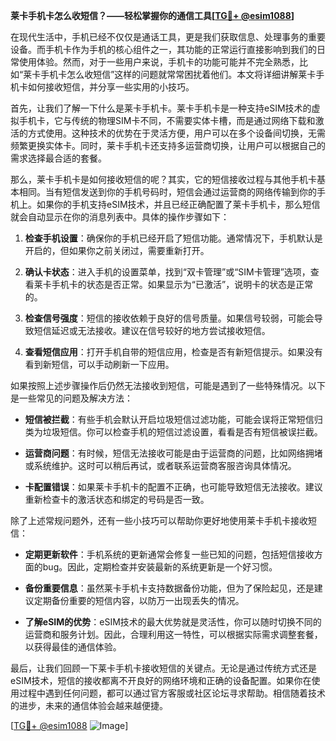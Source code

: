 **莱卡手机卡怎么收短信？——轻松掌握你的通信工具[[TG💪+ @esim1088](https://t.me/s/esim1088)]**

在现代生活中，手机已经不仅仅是通话工具，更是我们获取信息、处理事务的重要设备。而手机卡作为手机的核心组件之一，其功能的正常运行直接影响到我们的日常使用体验。然而，对于一些用户来说，手机卡的功能可能并不完全熟悉，比如“莱卡手机卡怎么收短信”这样的问题就常常困扰着他们。本文将详细讲解莱卡手机卡如何接收短信，并分享一些实用的小技巧。

首先，让我们了解一下什么是莱卡手机卡。莱卡手机卡是一种支持eSIM技术的虚拟手机卡，它与传统的物理SIM卡不同，不需要实体卡槽，而是通过网络下载和激活的方式使用。这种技术的优势在于灵活方便，用户可以在多个设备间切换，无需频繁更换实体卡。同时，莱卡手机卡还支持多运营商切换，让用户可以根据自己的需求选择最合适的套餐。

那么，莱卡手机卡是如何接收短信的呢？其实，它的短信接收过程与其他手机卡基本相同。当有短信发送到你的手机号码时，短信会通过运营商的网络传输到你的手机上。如果你的手机支持eSIM技术，并且已经正确配置了莱卡手机卡，那么短信就会自动显示在你的消息列表中。具体的操作步骤如下：

1. **检查手机设置**：确保你的手机已经开启了短信功能。通常情况下，手机默认是开启的，但如果你之前关闭过，需要重新打开。
   
2. **确认卡状态**：进入手机的设置菜单，找到“双卡管理”或“SIM卡管理”选项，查看莱卡手机卡的状态是否正常。如果显示为“已激活”，说明卡的状态是正常的。

3. **检查信号强度**：短信的接收依赖于良好的信号质量。如果信号较弱，可能会导致短信延迟或无法接收。建议在信号较好的地方尝试接收短信。

4. **查看短信应用**：打开手机自带的短信应用，检查是否有新短信提示。如果没有看到新短信，可以手动刷新一下应用。

如果按照上述步骤操作后仍然无法接收到短信，可能是遇到了一些特殊情况。以下是一些常见的问题及解决方法：

- **短信被拦截**：有些手机会默认开启垃圾短信过滤功能，可能会误将正常短信归类为垃圾短信。你可以检查手机的短信过滤设置，看看是否有短信被误拦截。

- **运营商问题**：有时候，短信无法接收可能是由于运营商的问题，比如网络拥堵或系统维护。这时可以稍后再试，或者联系运营商客服咨询具体情况。

- **卡配置错误**：如果莱卡手机卡的配置不正确，也可能导致短信无法接收。建议重新检查卡的激活状态和绑定的号码是否一致。

除了上述常规问题外，还有一些小技巧可以帮助你更好地使用莱卡手机卡接收短信：

- **定期更新软件**：手机系统的更新通常会修复一些已知的问题，包括短信接收方面的bug。因此，定期检查并安装最新的系统更新是一个好习惯。

- **备份重要信息**：虽然莱卡手机卡支持数据备份功能，但为了保险起见，还是建议定期备份重要的短信内容，以防万一出现丢失的情况。

- **了解eSIM的优势**：eSIM技术的最大优势就是灵活性，你可以随时切换不同的运营商和服务计划。因此，合理利用这一特性，可以根据实际需求调整套餐，以获得最佳的通信体验。

最后，让我们回顾一下莱卡手机卡接收短信的关键点。无论是通过传统方式还是eSIM技术，短信的接收都离不开良好的网络环境和正确的设备配置。如果你在使用过程中遇到任何问题，都可以通过官方客服或社区论坛寻求帮助。相信随着技术的进步，未来的通信体验会越来越便捷。

[[TG💪+ @esim1088](https://t.me/s/esim1088) ![Image](https://i.postimg.cc/4NQfJmqS/Snipaste-2025-05-13-00-14-12.png)]